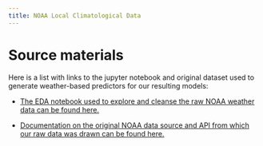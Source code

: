 ```yaml
---
title: NOAA Local Climatological Data
---
```


# Source materials

Here is a list with links to the jupyter notebook and original dataset used to generate weather-based predictors for our resulting models:

- [The EDA notebook used to explore and cleanse the raw NOAA weather data can be found here.](https://github.com/sedelmeyer/predicting-crime/blob/master/notebooks/018_EDA_NOAA_weather_data.ipynb) 

- [Documentation on the original NOAA data source and API from which our raw data was drawn can be found here.](https://data.nodc.noaa.gov/cgi-bin/iso?id=gov.noaa.ncdc:C00684)